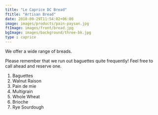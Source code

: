 ```yaml
---
title: "Le Caprice DC Bread"
ftitle: "Artisan Bread"
date: 2018-09-29T11:54:02+06:00
image: images/products/pain-paysan.jpg
ftImage: images/front/bread.jpg
bgImage: images/background/three-bk.jpg
type : caprice
---
```


We offer a wide range of breads.

Please remember that we run out baguettes quite frequently! Feel free to call ahead and reserve one.

1. Baguettes
2. Walnut Raison
3. Pain de mie
4. Multigrain
5. Whole Wheat
6. Brioche
7. Rye Sourdough


